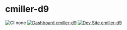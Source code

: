 # cmiller-d9

![CI none](https://img.shields.io/badge/ci-none-orange.svg)
[![Dashboard cmiller-d9](https://img.shields.io/badge/dashboard-cmiller_d9-yellow.svg)](https://dashboard.pantheon.io/sites/5627c362-92f4-4928-82b3-0420c454aee9#dev/code)
[![Dev Site cmiller-d9](https://img.shields.io/badge/site-cmiller_d9-blue.svg)](http://dev-cmiller-d9.pantheonsite.io/)